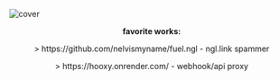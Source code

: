 ![cover](https://github.com/user-attachments/assets/f58c7588-d866-473e-a89b-2bd680bda997)

<b><p align="center"> favorite works: </p></b>
<p align="center">> https://github.com/nelvismyname/fuel.ngl - ngl.link spammer</p>
<p align="center">> https://hooxy.onrender.com/ - webhook/api proxy</p>

